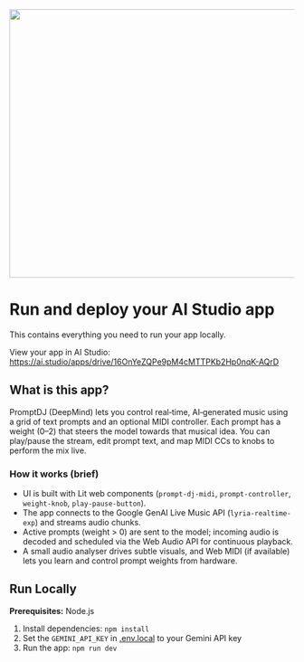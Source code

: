<div align="center">
<img width="1200" height="475" alt="GHBanner" src="https://github.com/user-attachments/assets/0aa67016-6eaf-458a-adb2-6e31a0763ed6" />
</div>

# Run and deploy your AI Studio app

This contains everything you need to run your app locally.

View your app in AI Studio: https://ai.studio/apps/drive/16OnYeZQPe9pM4cMTTPKb2Hp0nqK-AQrD

## What is this app?

PromptDJ (DeepMind) lets you control real‑time, AI‑generated music using a grid of text prompts and an optional MIDI controller. Each prompt has a weight (0–2) that steers the model towards that musical idea. You can play/pause the stream, edit prompt text, and map MIDI CCs to knobs to perform the mix live.

### How it works (brief)
- UI is built with Lit web components (`prompt-dj-midi`, `prompt-controller`, `weight-knob`, `play-pause-button`).
- The app connects to the Google GenAI Live Music API (`lyria-realtime-exp`) and streams audio chunks.
- Active prompts (weight > 0) are sent to the model; incoming audio is decoded and scheduled via the Web Audio API for continuous playback.
- A small audio analyser drives subtle visuals, and Web MIDI (if available) lets you learn and control prompt weights from hardware.

## Run Locally

**Prerequisites:**  Node.js


1. Install dependencies:
   `npm install`
2. Set the `GEMINI_API_KEY` in [.env.local](.env.local) to your Gemini API key
3. Run the app:
   `npm run dev`
